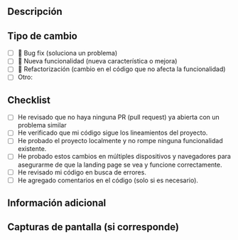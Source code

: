 ## Descripción

<!-- Describa brevemente qué cambios se realizaron y por qué. -->

## Tipo de cambio

<!-- Marque con una "X" el tipo de cambio que se ha realizado. -->

- [ ] 🐛 Bug fix (soluciona un problema)
- [ ] 🚀 Nueva funcionalidad (nueva característica o mejora)
- [ ] 🧹 Refactorización (cambio en el código que no afecta la funcionalidad)
- [ ] Otro: <!-- Describa aquí si es necesario -->

## Checklist

<!-- Asegúrate de cumplir con la mayoría de estos puntos antes de enviar la PR. -->

- [ ] He revisado que no haya ninguna PR (pull request) ya abierta con un problema similar
- [ ] He verificado que mi código sigue los lineamientos del proyecto.
- [ ] He probado el proyecto localmente y no rompe ninguna funcionalidad existente.
- [ ] He probado estos cambios en múltiples dispositivos y navegadores para asegurarme de que la landing page se vea y funcione correctamente.
- [ ] He revisado mi código en busca de errores.
- [ ] He agregado comentarios en el código (solo si es necesario).

## Información adicional

<!-- Agregar cualquier información adicional que pueda ser útil durante la revisión de la PR. -->

## Capturas de pantalla (si corresponde)

<!-- Agregar capturas de pantalla que ayuden a entender mejor el cambio realizado.